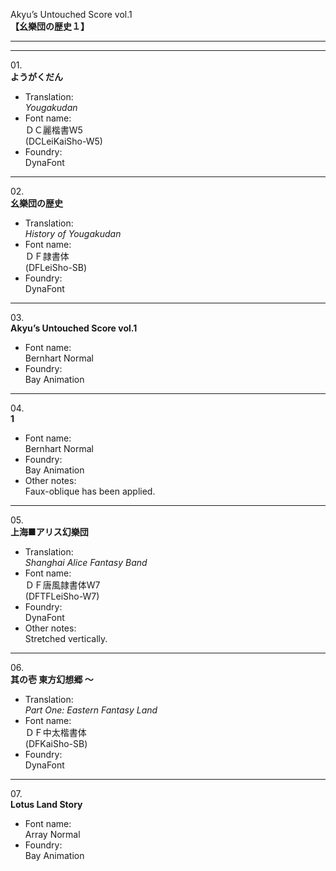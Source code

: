 Akyu’s Untouched Score vol.1  
**【幺樂団の歴史１】**

---  
---

01\.  
**ようがくだん**
  - Translation:  
*Yougakudan*
  - Font name:  
ＤＣ麗楷書W5  
(DCLeiKaiSho-W5)
  - Foundry:  
DynaFont

---

02\.  
**幺樂団の歴史**
  - Translation:  
*History of Yougakudan*
  - Font name:  
ＤＦ隷書体  
(DFLeiSho-SB)
  - Foundry:  
DynaFont

---

03\.  
**Akyu’s Untouched Score vol.1**
  - Font name:  
Bernhart Normal
  - Foundry:  
Bay Animation

---

04\.  
**1**
  - Font name:  
Bernhart Normal
  - Foundry:  
Bay Animation
  - Other notes:  
Faux-oblique has been applied.

---

05\.  
**上海■アリス幻樂団**
  - Translation:  
*Shanghai Alice Fantasy Band*
  - Font name:  
ＤＦ唐風隷書体W7  
(DFTFLeiSho-W7)
  - Foundry:  
DynaFont
  - Other notes:  
Stretched vertically.

---

06\.  
**其の壱 東方幻想郷 ～**
  - Translation:  
*Part One: Eastern Fantasy Land*
  - Font name:  
ＤＦ中太楷書体  
(DFKaiSho-SB)
  - Foundry:  
DynaFont

---

07\.  
**Lotus Land Story**
  - Font name:  
Array Normal
  - Foundry:  
Bay Animation
